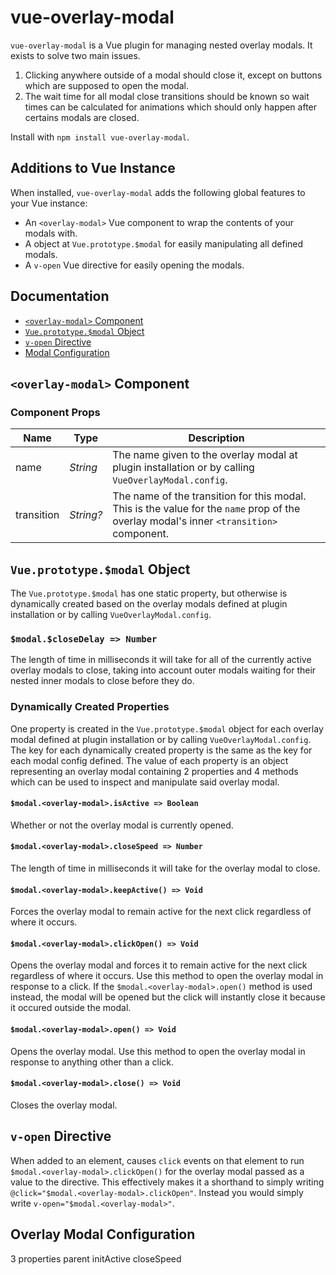 # vue-overlay-modal

`vue-overlay-modal` is a Vue plugin for managing nested overlay modals. It exists to solve two main issues.

1. Clicking anywhere outside of a modal should close it, except on buttons which are supposed to open the modal.
2. The wait time for all modal close transitions should be known so wait times can be calculated for animations which should only happen after certains modals are closed.

Install with `npm install vue-overlay-modal`.

## Additions to Vue Instance

When installed, `vue-overlay-modal` adds the following global features to your Vue instance:

- An `<overlay-modal>` Vue component to wrap the contents of your modals with.
- A object at `Vue.prototype.$modal` for easily manipulating all defined modals.
- A `v-open` Vue directive for easily opening the modals.

## Documentation

- [`<overlay-modal>` Component](#overlay-modal-component)
- [`Vue.prototype.$modal` Object](#vueprototypemodal-object)
- [`v-open` Directive](#v-open-directive)
- [Modal Configuration](#modal-configuration)

## `<overlay-modal>` Component

### Component Props

| Name | Type | Description |
| --- | --- | --- |
| name | _String_ | The name given to the overlay modal at plugin installation or by calling `VueOverlayModal.config`. |
| transition | _String?_ | The name of the transition for this modal. This is the value for the `name` prop of the overlay modal's inner `<transition>` component. |

## `Vue.prototype.$modal` Object

The `Vue.prototype.$modal` has one static property, but otherwise is dynamically created based on the overlay modals defined at plugin installation or by calling `VueOverlayModal.config`.

### `$modal.$closeDelay => Number`

The length of time in milliseconds it will take for all of the currently active overlay modals to close, taking into account outer modals waiting for their nested inner modals to close before they do.

### Dynamically Created Properties

One property is created in the `Vue.prototype.$modal` object for each overlay modal defined at plugin installation or by calling `VueOverlayModal.config`. The key for each dynamically created property is the same as the key for each modal config defined. The value of each property is an object representing an overlay modal containing 2 properties and 4 methods which can be used to inspect and manipulate said overlay modal.

#### `$modal.<overlay-modal>.isActive => Boolean`

Whether or not the overlay modal is currently opened.

#### `$modal.<overlay-modal>.closeSpeed => Number`

The length of time in milliseconds it will take for the overlay modal to close.

#### `$modal.<overlay-modal>.keepActive() => Void`

Forces the overlay modal to remain active for the next click regardless of where it occurs.

#### `$modal.<overlay-modal>.clickOpen() => Void`

Opens the overlay modal and forces it to remain active for the next click regardless of where it occurs. Use this method to open the overlay modal in response to a click. If the `$modal.<overlay-modal>.open()` method is used instead, the modal will be opened but the click will instantly close it because it occured outside the modal.

#### `$modal.<overlay-modal>.open() => Void`

Opens the overlay modal. Use this method to open the overlay modal in response to anything other than a click.

#### `$modal.<overlay-modal>.close() => Void`

Closes the overlay modal.

## `v-open` Directive

When added to an element, causes `click` events on that element to run `$modal.<overlay-modal>.clickOpen()` for the overlay modal passed as a value to the directive. This effectively makes it a shorthand to simply writing `@click="$modal.<overlay-modal>.clickOpen"`. Instead you would simply write `v-open="$modal.<overlay-modal>"`.

## Overlay Modal Configuration

3 properties
parent
initActive
closeSpeed
